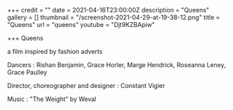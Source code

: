 +++
credit = ""
date = 2021-04-16T23:00:00Z
description = "Queens"
gallery = []
thumbnail = "/screenshot-2021-04-29-at-19-38-12.png"
title = "Queens"
url = "queens"
youtube = "Djt9KZBApiw"

+++
Queens

a film inspired by fashion adverts

Dancers : Rishan Benjamin, Grace Horler, Marge Hendrick, Roseanna Leney, Grace Paulley

Director, choreographer and designer : Constant Vigier

Music : "The Weight" by Weval